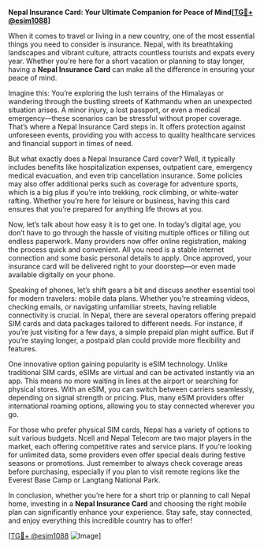 **Nepal Insurance Card: Your Ultimate Companion for Peace of Mind[[TG💪+ @esim1088](https://t.me/s/esim1088)]**

When it comes to travel or living in a new country, one of the most essential things you need to consider is insurance. Nepal, with its breathtaking landscapes and vibrant culture, attracts countless tourists and expats every year. Whether you're here for a short vacation or planning to stay longer, having a **Nepal Insurance Card** can make all the difference in ensuring your peace of mind.

Imagine this: You’re exploring the lush terrains of the Himalayas or wandering through the bustling streets of Kathmandu when an unexpected situation arises. A minor injury, a lost passport, or even a medical emergency—these scenarios can be stressful without proper coverage. That’s where a Nepal Insurance Card steps in. It offers protection against unforeseen events, providing you with access to quality healthcare services and financial support in times of need.

But what exactly does a Nepal Insurance Card cover? Well, it typically includes benefits like hospitalization expenses, outpatient care, emergency medical evacuation, and even trip cancellation insurance. Some policies may also offer additional perks such as coverage for adventure sports, which is a big plus if you’re into trekking, rock climbing, or white-water rafting. Whether you’re here for leisure or business, having this card ensures that you’re prepared for anything life throws at you.

Now, let’s talk about how easy it is to get one. In today’s digital age, you don’t have to go through the hassle of visiting multiple offices or filling out endless paperwork. Many providers now offer online registration, making the process quick and convenient. All you need is a stable internet connection and some basic personal details to apply. Once approved, your insurance card will be delivered right to your doorstep—or even made available digitally on your phone.

Speaking of phones, let’s shift gears a bit and discuss another essential tool for modern travelers: mobile data plans. Whether you’re streaming videos, checking emails, or navigating unfamiliar streets, having reliable connectivity is crucial. In Nepal, there are several operators offering prepaid SIM cards and data packages tailored to different needs. For instance, if you’re just visiting for a few days, a simple prepaid plan might suffice. But if you’re staying longer, a postpaid plan could provide more flexibility and features.

One innovative option gaining popularity is eSIM technology. Unlike traditional SIM cards, eSIMs are virtual and can be activated instantly via an app. This means no more waiting in lines at the airport or searching for physical stores. With an eSIM, you can switch between carriers seamlessly, depending on signal strength or pricing. Plus, many eSIM providers offer international roaming options, allowing you to stay connected wherever you go.

For those who prefer physical SIM cards, Nepal has a variety of options to suit various budgets. Ncell and Nepal Telecom are two major players in the market, each offering competitive rates and service plans. If you’re looking for unlimited data, some providers even offer special deals during festive seasons or promotions. Just remember to always check coverage areas before purchasing, especially if you plan to visit remote regions like the Everest Base Camp or Langtang National Park.

In conclusion, whether you’re here for a short trip or planning to call Nepal home, investing in a **Nepal Insurance Card** and choosing the right mobile plan can significantly enhance your experience. Stay safe, stay connected, and enjoy everything this incredible country has to offer! 

[[TG💪+ @esim1088](https://t.me/s/esim1088) ![Image](https://i.postimg.cc/Y0z9fWf4/image.png)]